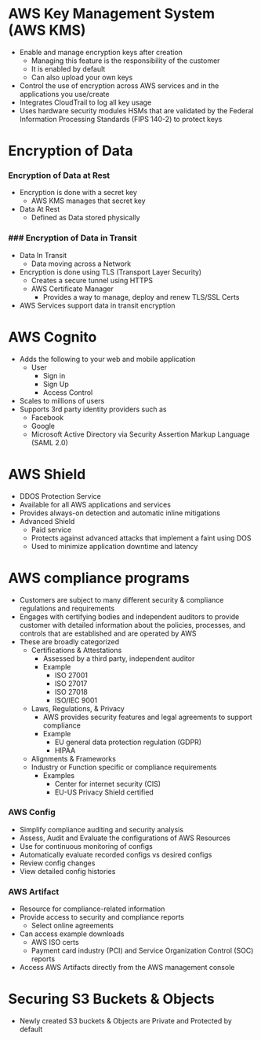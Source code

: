 # AWS Key Management System (AWS KMS)

- Enable and manage encryption keys after creation
	- Managing this feature is the responsibility of the customer
	- It is enabled by default
	- Can also upload your own keys
- Control the use of encryption across AWS services and in the applications you use/create
- Integrates CloudTrail to log all key usage
- Uses hardware security modules HSMs that are validated by the Federal Information Processing Standards (FIPS 140-2) to protect keys

# Encryption of Data
### Encryption of Data at Rest
- Encryption is done with a secret key
	- AWS KMS manages that secret key
- Data At Rest
	- Defined as Data stored physically
### ### Encryption of Data in Transit
- Data In Transit
	- Data moving across a Network
- Encryption is done using TLS (Transport Layer Security)
	- Creates a secure tunnel using HTTPS
	- AWS Certificate Manager
		- Provides a way to manage, deploy and renew TLS/SSL Certs
- AWS Services support data in transit encryption

# AWS Cognito
- Adds the following to your web and mobile application
	- User
		- Sign in 
		- Sign Up
		- Access Control
- Scales to millions of users
- Supports 3rd party identity providers such as
	- Facebook
	- Google
	- Microsoft Active Directory via Security Assertion Markup Language (SAML 2.0)
# AWS Shield
- DDOS Protection Service
- Available for all AWS applications and services
- Provides always-on detection and automatic inline mitigations
- Advanced Shield
	- Paid service
	- Protects against advanced attacks that implement a faint using DOS
	- Used to minimize application downtime and latency

# AWS compliance programs
- Customers are subject to many different security & compliance regulations and requirements
- Engages with certifying bodies and independent auditors to provide customer with detailed information about the policies, processes, and controls that are established and are operated by AWS
- These are broadly categorized
	- Certifications & Attestations
		- Assessed by a third party, independent auditor
		- Example
			- ISO 27001
			- ISO 27017
			- ISO 27018
			- ISO/IEC 9001
	- Laws, Regulations, & Privacy
		- AWS provides security features and legal agreements to support compliance
		- Example
			- EU general data protection regulation (GDPR)
			- HIPAA
	- Alignments & Frameworks
	- Industry or Function specific or compliance requirements
		- Examples
			- Center for internet security (CIS)
			- EU-US Privacy Shield certified
### AWS Config 
- Simplify compliance auditing and security analysis
- Assess, Audit and Evaluate the configurations of AWS Resources
- Use for continuous monitoring of configs
- Automatically evaluate recorded configs vs desired configs
- Review config changes
- View detailed config histories
### AWS Artifact
- Resource for compliance-related information
- Provide access to security and compliance reports
	- Select online agreements
- Can access example downloads
	- AWS ISO certs
	- Payment card industry (PCI) and Service Organization Control (SOC) reports 
- Access AWS Artifacts directly from the AWS management console
# Securing S3 Buckets & Objects
- Newly created S3 buckets & Objects are Private and Protected by default
